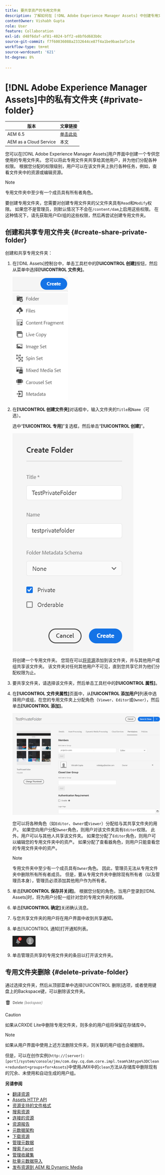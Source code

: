 ```yaml
---
title: 要共享资产的专用文件夹
description: 了解如何在 [!DNL Adobe Experience Manager Assets] 中创建专用文件夹并与其他用户共享，以及为其分配各种权限。
contentOwner: Vishabh Gupta
role: User
feature: Collaboration
exl-id: d48f6daf-af81-4024-bff2-e8bf6d683b0c
source-git-commit: f7f60036088a2332644ce87f4a1be9bae3af1c5e
workflow-type: tm+mt
source-wordcount: '621'
ht-degree: 8%

---
```


# [!DNL Adobe Experience Manager Assets]中的私有文件夹 {#private-folder}

| 版本 | 文章链接 |
| -------- | ---------------------------- |
| AEM 6.5 | [单击此处](https://experienceleague.adobe.com/docs/experience-manager-65/assets/managing/private-folder.html?lang=en) |
| AEM as a Cloud Service | 本文 |

您可以在[!DNL Adobe Experience Manager Assets]用户界面中创建一个专供您使用的专用文件夹。 您可以将此专用文件夹共享给其他用户，并为他们分配各种权限。 根据您分配的权限级别，用户可以在该文件夹上执行各种任务，例如，查看文件夹中的资源或编辑资源。

>[!NOTE]
>
>专用文件夹中至少有一个成员具有所有者角色。
>
>要创建专用文件夹，您需要对创建专用文件夹的父文件夹具有`Read`和`Modify`权限。 如果您不是管理员，则默认情况下不会在`/content/dam`上启用这些权限。 在这种情况下，请先获取用户ID/组的这些权限，然后再尝试创建专用文件夹。

## 创建和共享专用文件夹  {#create-share-private-folder}

创建和共享专用文件夹：

1. 在[!DNL Assets]控制台中，单击工具栏中的&#x200B;**[!UICONTROL 创建]**&#x200B;按钮，然后从菜单中选择&#x200B;**[!UICONTROL 文件夹]**。

   ![创建资源文件夹](assets/create-folder.png)

1. 在&#x200B;**[!UICONTROL 创建文件夹]**&#x200B;对话框中，输入文件夹的`Title`和`Name`（可选）。

   选中“**[!UICONTROL 专用]**”复选框，然后单击“**[!UICONTROL 创建]**”。

   ![chlimage_1-413](assets/create-private-folder.png)

   将创建一个专用文件夹。 您现在可以[将资源](add-assets.md#upload-assets)添加到该文件夹，并与其他用户或组共享该文件夹。 该文件夹对任何其他用户不可见，直到您共享它并为他们分配权限为止。

1. 要共享文件夹，请选择该文件夹，然后单击工具栏中的&#x200B;**[!UICONTROL 属性]**。

1. 在&#x200B;**[!UICONTROL 文件夹属性]**&#x200B;页面中，从&#x200B;**[!UICONTROL 添加用户]**&#x200B;列表中选择用户或组，在您的专用文件夹上分配角色（`Viewer`、`Editor`或`Owner`），然后单击&#x200B;**[!UICONTROL 添加]**。

   ![assign-user-group](assets/assign-permissions-private-folder.png)

   您可以将各种角色（如`Editor`、`Owner`或`Viewer`）分配给与其共享文件夹的用户。 如果您向用户分配`Owner`角色，则用户对该文件夹具有`Editor`权限。 此外，用户可以与其他人共享该文件夹。 如果您分配了`Editor`角色，则用户可以编辑您的专用文件夹中的资产。 如果分配了查看器角色，则用户只能查看您的专用文件夹中的资产。

   >[!NOTE]
   >
   >专用文件夹中至少有一个成员具有`Owner`角色。 因此，管理员无法从专用文件夹中删除所有所有者成员。 但是，要从专用文件夹中删除现有所有者（以及管理员本身），管理员必须添加其他用户作为所有者。

1. 单击&#x200B;**[!UICONTROL 保存并关闭]**。 根据您分配的角色，当用户登录到[!DNL Assets]时，将为用户分配一组针对您的专用文件夹的权限。
1. 单击&#x200B;**[!UICONTROL 确定]**&#x200B;关闭确认消息。
1. 与您共享文件夹的用户将在用户界面中收到共享通知。

1. 单击[!UICONTROL 通知]打开通知列表。

   ![通知](assets/notification-icon.png)

1. 单击管理员共享的专用文件夹的条目以打开该文件夹。

## 专用文件夹删除 {#delete-private-folder}

通过选择文件夹，然后从顶部菜单中选择[!UICONTROL 删除]选项，或者使用键盘上的Backspace键，可以删除该文件夹。

![删除顶部菜单中的选项](assets/delete-option.png)

>[!CAUTION]
>
>如果从CRXDE Lite中删除专用文件夹，则多余的用户组将保留在存储库中。

>[!NOTE]
>
>如果从用户界面中使用上述方法删除文件夹，则关联的用户组也会被删除。
>
>但是，可以在创作实例(`http://[server]:[port]/system/console/jmx/com.day.cq.dam.core.impl.team%3Atype%3DClean+redundant+groups+for+Assets`)中使用JMX中的`clean`方法从存储库中删除现有的冗余、未使用和自动生成的用户组。

**另请参阅**

* [翻译资源](translate-assets.md)
* [Assets HTTP API](mac-api-assets.md)
* [资源支持的文件格式](file-format-support.md)
* [搜索资源](search-assets.md)
* [连接的资源](use-assets-across-connected-assets-instances.md)
* [资源报告](asset-reports.md)
* [元数据架构](metadata-schemas.md)
* [下载资源](download-assets-from-aem.md)
* [管理元数据](manage-metadata.md)
* [搜索 Facet](search-facets.md)
* [管理收藏集](manage-collections.md)
* [批量元数据导入](metadata-import-export.md)
* [发布资源到 AEM 和 Dynamic Media](/help/assets/publish-assets-to-aem-and-dm.md)
